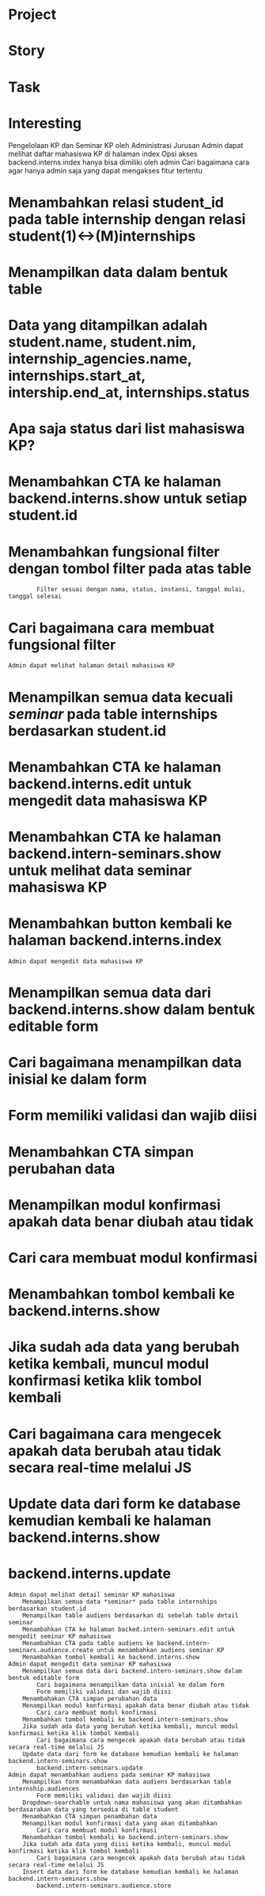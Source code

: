 # Project
# 	Story
#			Task
#				Interesting

Pengelolaan KP dan Seminar KP oleh Administrasi Jurusan
	Admin dapat melihat daftar mahasiswa KP di halaman index
		Opsi akses backend.interns.index hanya bisa dimiliki oleh admin
			Cari bagaimana cara agar hanya admin saja yang dapat mengakses fitur tertentu
#		Menambahkan relasi student_id pada table internship dengan relasi student(1)<->(M)internships
#		Menampilkan data dalam bentuk table
#		Data yang ditampilkan adalah student.name, student.nim, internship_agencies.name, internships.start_at, intership.end_at, internships.status
#			Apa saja status dari list mahasiswa KP?
#		Menambahkan CTA ke halaman backend.interns.show untuk setiap student.id
#		Menambahkan fungsional filter dengan tombol filter pada atas table
			Filter sesuai dengan nama, status, instansi, tanggal mulai, tanggal selesai
#			Cari bagaimana cara membuat fungsional filter
	Admin dapat melihat halaman detail mahasiswa KP
#		Menampilkan semua data kecuali *seminar* pada table internships berdasarkan student.id
#		Menambahkan CTA ke halaman backend.interns.edit untuk mengedit data mahasiswa KP
#		Menambahkan CTA ke halaman backend.intern-seminars.show untuk melihat data seminar mahasiswa KP
#		Menambahkan button kembali ke halaman backend.interns.index
	Admin dapat mengedit data mahasiswa KP
#		Menampilkan semua data dari backend.interns.show dalam bentuk editable form
#			Cari bagaimana menampilkan data inisial ke dalam form
#			Form memiliki validasi dan wajib diisi
#		Menambahkan CTA simpan perubahan data
#		Menampilkan modul konfirmasi apakah data benar diubah atau tidak 
#			Cari cara membuat modul konfirmasi
#		Menambahkan tombol kembali ke backend.interns.show 
#		Jika sudah ada data yang berubah ketika kembali, muncul modul konfirmasi ketika klik tombol kembali
#			Cari bagaimana cara mengecek apakah data berubah atau tidak secara real-time melalui JS
#		Update data dari form ke database kemudian kembali ke halaman backend.interns.show
#			backend.interns.update
	Admin dapat melihat detail seminar KP mahasiswa
		Menampilkan semua data *seminar* pada table internships berdasarkan student.id
		Menampilkan table audiens berdasarkan di sebelah table detail seminar
		Menambahkan CTA ke halaman backed.intern-seminars.edit untuk mengedit seminar KP mahasiswa
		Menambahkan CTA pada table audiens ke backend.intern-seminars.audience.create untuk menambahkan audiens seminar KP
		Menambahkan tombol kembali ke backend.interns.show 
	Admin dapat mengedit data seminar KP mahasiswa
		Menampilkan semua data dari backend.intern-seminars.show dalam bentuk editable form
			Cari bagaimana menampilkan data inisial ke dalam form
			Form memiliki validasi dan wajib diisi
		Menambahakan CTA simpan perubahan data
		Menampilkan modul konfirmasi apakah data benar diubah atau tidak
			Cari cara membuat modul konfirmasi
		Menambahkan tombol kembali ke backend.intern-seminars.show 
		Jika sudah ada data yang berubah ketika kembali, muncul modul konfirmasi ketika klik tombol kembali
			Cari bagaimana cara mengecek apakah data berubah atau tidak secara real-time melalui JS
		Update data dari form ke database kemudian kembali ke halaman backend.intern-seminars.show
			backend.intern-seminars.update
	Admin dapat menambahkan audiens pada seminar KP mahasiswa
		Menampilkan form menambahkan data audiens berdasarkan table internship.audiences
			Form memiliki validasi dan wajib diisi
		Dropdown-searchable untuk nama mahasiswa yang akan ditambahkan berdasarakan data yang tersedia di table student
		Menambahkan CTA simpan penambahan data
		Menampilkan modul konfirmasi data yang akan ditambahkan
			Cari cara membuat modul konfirmasi
		Menambahkan tombol kembali ke backend.intern-seminars.show 
		Jika sudah ada data yang diisi ketika kembali, muncul modul konfirmasi ketika klik tombol kembali
			Cari bagaimana cara mengecek apakah data berubah atau tidak secara real-time melalui JS
		Insert data dari form ke database kemudian kembali ke halaman backend.intern-seminars.show
			backend.intern-seminars.audience.store